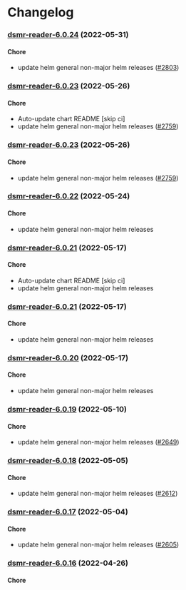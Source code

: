 # Changelog<br>


<a name="dsmr-reader-6.0.24"></a>
### [dsmr-reader-6.0.24](https://github.com/truecharts/apps/compare/dsmr-reader-6.0.23...dsmr-reader-6.0.24) (2022-05-31)

#### Chore

* update helm general non-major helm releases ([#2803](https://github.com/truecharts/apps/issues/2803))



<a name="dsmr-reader-6.0.23"></a>
### [dsmr-reader-6.0.23](https://github.com/truecharts/apps/compare/dsmr-reader-6.0.22...dsmr-reader-6.0.23) (2022-05-26)

#### Chore

* Auto-update chart README [skip ci]
* update helm general non-major helm releases ([#2759](https://github.com/truecharts/apps/issues/2759))



<a name="dsmr-reader-6.0.23"></a>
### [dsmr-reader-6.0.23](https://github.com/truecharts/apps/compare/dsmr-reader-6.0.22...dsmr-reader-6.0.23) (2022-05-26)

#### Chore

* update helm general non-major helm releases ([#2759](https://github.com/truecharts/apps/issues/2759))



<a name="dsmr-reader-6.0.22"></a>
### [dsmr-reader-6.0.22](https://github.com/truecharts/apps/compare/dsmr-reader-6.0.21...dsmr-reader-6.0.22) (2022-05-24)

#### Chore

* update helm general non-major helm releases



<a name="dsmr-reader-6.0.21"></a>
### [dsmr-reader-6.0.21](https://github.com/truecharts/apps/compare/dsmr-reader-6.0.20...dsmr-reader-6.0.21) (2022-05-17)

#### Chore

* Auto-update chart README [skip ci]
* update helm general non-major helm releases



<a name="dsmr-reader-6.0.21"></a>
### [dsmr-reader-6.0.21](https://github.com/truecharts/apps/compare/dsmr-reader-6.0.20...dsmr-reader-6.0.21) (2022-05-17)

#### Chore

* update helm general non-major helm releases



<a name="dsmr-reader-6.0.20"></a>
### [dsmr-reader-6.0.20](https://github.com/truecharts/apps/compare/dsmr-reader-6.0.19...dsmr-reader-6.0.20) (2022-05-17)

#### Chore

* update helm general non-major helm releases



<a name="dsmr-reader-6.0.19"></a>
### [dsmr-reader-6.0.19](https://github.com/truecharts/apps/compare/dsmr-reader-6.0.18...dsmr-reader-6.0.19) (2022-05-10)

#### Chore

* update helm general non-major helm releases ([#2649](https://github.com/truecharts/apps/issues/2649))



<a name="dsmr-reader-6.0.18"></a>
### [dsmr-reader-6.0.18](https://github.com/truecharts/apps/compare/dsmr-reader-6.0.17...dsmr-reader-6.0.18) (2022-05-05)

#### Chore

* update helm general non-major helm releases ([#2612](https://github.com/truecharts/apps/issues/2612))



<a name="dsmr-reader-6.0.17"></a>
### [dsmr-reader-6.0.17](https://github.com/truecharts/apps/compare/dsmr-reader-6.0.16...dsmr-reader-6.0.17) (2022-05-04)

#### Chore

* update helm general non-major helm releases ([#2605](https://github.com/truecharts/apps/issues/2605))



<a name="dsmr-reader-6.0.16"></a>
### [dsmr-reader-6.0.16](https://github.com/truecharts/apps/compare/dsmr-reader-6.0.15...dsmr-reader-6.0.16) (2022-04-26)

#### Chore
